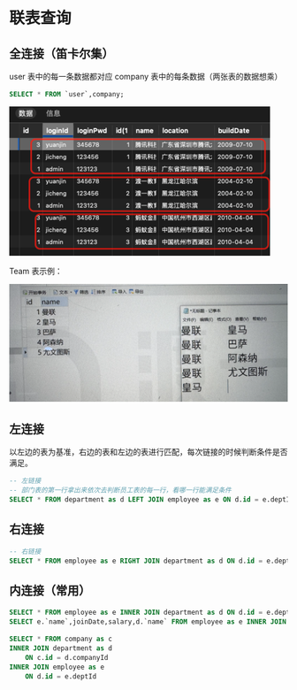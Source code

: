 # 联表查询

## 全连接（笛卡尔集）

user 表中的每一条数据都对应 company 表中的每条数据（两张表的数据想乘）

```sql
SELECT * FROM `user`,company;
```

![alt text](image.png)

Team 表示例：

![alt text](image-1.png)

## 左连接

以左边的表为基准，右边的表和左边的表进行匹配，每次链接的时候判断条件是否满足。

```sql
-- 左链接
-- 部门表的第一行拿出来依次去判断员工表的每一行，看哪一行能满足条件
SELECT * FROM department as d LEFT JOIN employee as e ON d.id = e.deptId;
```

## 右连接

```sql
-- 右链接
SELECT * FROM employee as e RIGHT JOIN department as d ON d.id = e.deptId;
```

## 内连接（常用）

```sql
SELECT * FROM employee as e INNER JOIN department as d ON d.id = e.deptId;
SELECT e.`name`,joinDate,salary,d.`name` FROM employee as e INNER JOIN department as d ON d.id = e.deptId;
```

```sql
SELECT * FROM company as c
INNER JOIN department as d
	ON c.id = d.companyId
INNER JOIN employee as e
	ON d.id = e.deptId
```